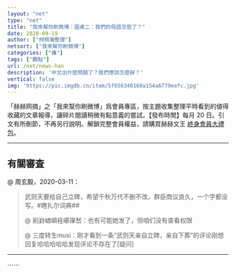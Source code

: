 ```yaml
---
layout: "net"
type: "net"
title: "我來幫你刷微博｜圓桌二：我們的母語怎麼了？"
date: 2020-09-19
author: ["柯棋瀚整理"]
netsort: ["我來幫你刷微博"]
categories: ["襍"]
tags: ["觀點"]
url: /net/news-han
description: '中文出什麼問題了？我們應該怎麼辦？'
vertical: false
img: 'https://pic.imgdb.cn/item/5f656346160a154a6779eefc.jpg'
---
```


「赫赫网摘」之「我來幫你刷微博」爲會員專區，按主題收集整理平時看到的値得收藏的文章報導，讓碎片閱讀稍微有點意義的嘗試。【發布時閒】每月 20 日。引文有所刪節，不再另行說明。解鎖完整會員權益，請購買赫赫文王 [終身會員大禮包](https://item.taobao.com/item.htm?id=629774535457)。

----

## 有關審査

 @ 周玄毅，2020-03-11：

> 武则天要给自己立碑，希望千秋万代不删不改。群臣商议良久，一个字都没写。#瞎扎尔词典##     
>
>  @ 崱崶崷崸嵀嵁嵂嵆：也有可能她发了，但咱们没有查看权限   
>
>  @ 三度转生musi：刚才看到一条“武则天亲自立碑，亲自下葬”的评论刚想回复哈哈哈哈哈发现评论不存在了[疑问]

-----

⋯⋯